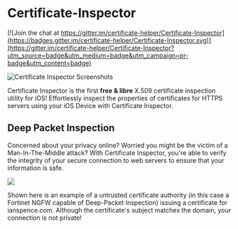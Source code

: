 # Certificate-Inspector

[![Join the chat at https://gitter.im/certificate-helper/Certificate-Inspector](https://badges.gitter.im/certificate-helper/Certificate-Inspector.svg)](https://gitter.im/certificate-helper/Certificate-Inspector?utm_source=badge&utm_medium=badge&utm_campaign=pr-badge&utm_content=badge)

<img src="https://s3.amazonaws.com/aws-website-certificateinspector-ihlyq/assets/img/screenshots.png" alt="Certificate Inspector Screenshots" />

Certificate Inspector is the first **free & libre** X.509 certificate inspection utility for iOS! Effortlessly inspect the properties of certificates for HTTPS servers using your iOS Device with Certificate Inspector.

## Deep Packet Inspection

Concerned about your privacy online? Worried you might be the victim of a Man-In-The-Middle attack? With Certificate Inspector, you're able to verify the integrity of your secure connection to web servers to ensure that your information is safe.

<img src="https://s3.amazonaws.com/aws-website-certificateinspector-ihlyq/assets/img/dpi.png" />

Shown here is an example of a untrusted certificate authority (in this case a Fortinet NGFW capable of Deep-Packet Inspection) issuing a certificate for ianspence.com. Although the certificate's subject matches the domain, your connection is not private!

